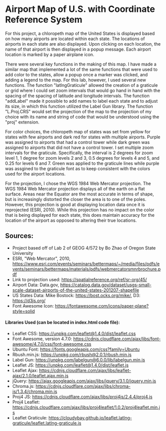 # Airport Map of U.S. with Coordinate Reference System

For this project, a chloropeth map of the United States is displayed based on how many airports are located within each state. The locations of airports in each state are also displayed. Upon clicking on each location, the name of that airport is then displayed in a popup message. Each airport location is marked by a paper airplane icon.

There were several key functions in the making of this map. I have made a similar map that implemented a lot of the same functions that were used to add color to the states, allow a popup once a marker was clicked, and adding a legend to the map. For this lab, however, I used several new functions. The function "latlngGraticule" allowed the creation of a graticule or grid where I could set zoom intervals that would go hand in hand with the spacing of the spacing of latitude and longitude intervals. The function "addLabel" made it possible to add names to label each state and to adjust its size, in which this function utilized the Label Gun library. The function "L.Proj.CRS" would set the projection of the map to the projection of my choice with its name and string of code that would be understood using the "proj" extension. 

For color choices, the chloropeth map of states was set from yellow for states with few airports and dark red for states with multiple airports. Purple was assigned to airports that had a control tower while dark green was assigned to airports that did not have a control tower. I set multiple zoom intervals for the graticule. Specifically, the interval is 2 degrees for zoom level 1, 1 degree for zoom levels 2 and 3, 0.5 degrees for levels 4 and 5, and 0.25 for levels 6 and 7. Green was applied to the graticule lines while purple was assgined to the graticule font as to keep consistent with the colors used for the airport locations. 

For the projection, I chose the WGS 1984 Web Mercator projection. The WGS 1984 Web Mercator projection displays all of the earth on a flat surface. Areas near the Equator are the most accurate in terms of shape, but is increasingly distorted the closer the area is to one of the poles. However, this projection is good at displaying location data once it is reprojected (ESRI, 2010). While this projection has no impact on the color that is being displayed for each state, this does maintain accuracy for the location of the airport as opposed to altering their true locations.

## Sources:
* Project based off of Lab 2 of GEOG 4/572 by Bo Zhao of Oregon State University
* ESRI, "Web Mercator", 2010, https://www.esri.com/events/seminars/bettermaps/~/media/files/pdfs/events/seminars/bettermaps/materials/pdfs/webmercatorsmnrbrochure.pdf
* Link to projection used: https://spatialreference.org/ref/sr-org/45/
* Airport Data: Data.gov, https://catalog.data.gov/dataset/usgs-small-scale-dataset-airports-of-the-united-states-201207-shapefile
* US States Data: Mike Bostock: https://bost.ocks.org/mike/, D3: https://d3js.org/
* Font Awesome Icon: https://fontawesome.com/icons/paper-plane?style=solid
#### Libraries Used (can be located in index.html code file):
* Leaflet CSS: https://unpkg.com/leaflet@1.4.0/dist/leaflet.css
* Font Awesome, version 4.7.0: https://cdnjs.cloudflare.com/ajax/libs/font-awesome/4.7.0/css/font-awesome.css
* Ubuntu Font: https://fonts.googleapis.com/css?family=Ubuntu
* Rbush.min.js: https://unpkg.com/rbush@2.0.1/rbush.min.js
* Label Gun: https://unpkg.com/labelgun@6.0.0/lib/labelgun.min.js
* Leaflet JS: https://unpkg.com/leaflet@1.4.0/dist/leaflet.js
* Leaflet Ajax: https://cdnjs.cloudflare.com/ajax/libs/leaflet-ajax/2.1.0/leaflet.ajax.min.js
* jQuery: https://ajax.googleapis.com/ajax/libs/jquery/3.1.0/jquery.min.js
* Chroma.js: https://cdnjs.cloudflare.com/ajax/libs/chroma-js/1.3.4/chroma.min.js
* Proj4 JS: https://cdnjs.cloudflare.com/ajax/libs/proj4js/2.4.4/proj4.js
* Proj4 Leaflet: https://cdnjs.cloudflare.com/ajax/libs/proj4leaflet/1.0.2/proj4leaflet.min.js
* Leaflet Graticule: https://cloudybay.github.io/leaflet.latlng-graticule/leaflet.latlng-graticule.js
